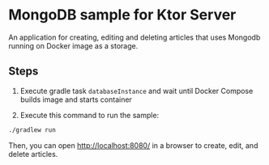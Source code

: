 # MongoDB sample for Ktor Server

An application for creating, editing and deleting articles that uses Mongodb running on Docker image as a storage.

## Steps

1. Execute gradle task `databaseInstance` and wait until Docker Compose builds image and starts container

2. Execute this command to run the sample:

```bash
./gradlew run
```

Then, you can open [http://localhost:8080/](http://localhost:8080/) in a browser to create, edit, and delete articles.
